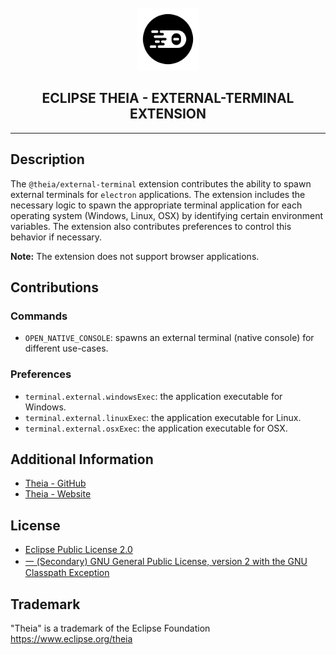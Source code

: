 <div align='center'>

<br />

<img src='https://raw.githubusercontent.com/eclipse-theia/theia/master/logo/theia.svg?sanitize=true' alt='theia-ext-logo' width='100px' />

<h2>ECLIPSE THEIA - EXTERNAL-TERMINAL EXTENSION</h2>

<hr />

</div>

## Description

The `@theia/external-terminal` extension contributes the ability to spawn external terminals for `electron` applications.
The extension includes the necessary logic to spawn the appropriate terminal application for each operating system (Windows, Linux, OSX)
by identifying certain environment variables. The extension also contributes preferences to control this behavior if necessary.

**Note:** The extension does not support browser applications.

## Contributions

### Commands

- `OPEN_NATIVE_CONSOLE`: spawns an external terminal (native console) for different use-cases.

### Preferences

- `terminal.external.windowsExec`: the application executable for Windows.
- `terminal.external.linuxExec`: the application executable for Linux.
- `terminal.external.osxExec`: the application executable for OSX.

## Additional Information

- [Theia - GitHub](https://github.com/eclipse-theia/theia)
- [Theia - Website](https://theia-ide.org/)

## License

-   [Eclipse Public License 2.0](http://www.eclipse.org/legal/epl-2.0/)
-   [一 (Secondary) GNU General Public License, version 2 with the GNU Classpath Exception](https://projects.eclipse.org/license/secondary-gpl-2.0-cp)

## Trademark

"Theia" is a trademark of the Eclipse Foundation
https://www.eclipse.org/theia
